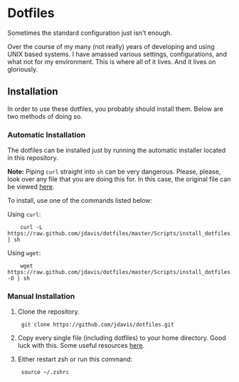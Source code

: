 Dotfiles
========

Sometimes the standard configuration just isn't enough.

Over the course of my many (not really) years of developing and using UNIX based
systems. I have amassed various settings, configurations, and what not for my
environment. This is where all of it lives. And it lives on gloriously.

Installation
------------
In order to use these dotfiles, you probably should install them. Below are two
methods of doing so.

### Automatic Installation
The dotfiles can be installed just by running the automatic installer located in
this repository.

**Note:** Piping `curl` straight into `sh` can be very dangerous. Please,
please, look over any file that you are doing this for. In this case, the
original file can be viewed [here][installer].

[installer]: https://github.com/jdavis/dotfiles/blob/master/Scripts/install_dotfiles.sh

To install, use one of the commands listed below:

Using `curl`:

        curl -L https://raw.github.com/jdavis/dotfiles/master/Scripts/install_dotfiles.sh | sh

Using `wget`:

        wget https://raw.github.com/jdavis/dotfiles/master/Scripts/install_dotfiles.sh -O | sh

### Manual Installation
1. Clone the repository.

        git clone https://github.com/jdavis/dotfiles.git

2. Copy every single file (including dotfiles) to your home directory. Good luck
   with this. Some useful resources [here][resources].

3. Either restart zsh or run this command:

        source ~/.zshrc

[resources]: http://superuser.com/q/61611
